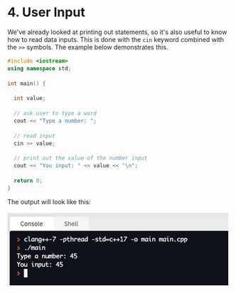 # 4. User Input

We've already looked at printing out statements, so it's also useful to know how to read data inputs. This is done with the `cin` keyword combined with the `>>` symbols. The example below demonstrates this.

```c++
#include <iostream>
using namespace std;

int main() {

  int value;
  
  // ask user to type a word
  cout << "Type a number: ";

  // read input
  cin >> value;

  // print out the value of the number input
  cout << "You input: " << value << "\n";
  
  return 0;
}
```

The output will look like this:

![input](input.png)
